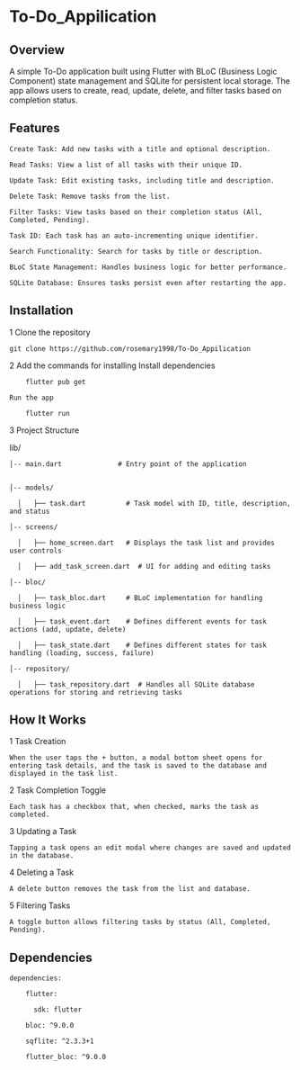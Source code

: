 # To-Do_Appilication

Overview
--------

A simple To-Do application built using Flutter with BLoC (Business Logic Component) state management and SQLite for persistent local storage. The app allows users to create, read, update, delete, and filter tasks based on completion status.

Features
--------

	Create Task: Add new tasks with a title and optional description.

	Read Tasks: View a list of all tasks with their unique ID.

	Update Task: Edit existing tasks, including title and description.

	Delete Task: Remove tasks from the list.

	Filter Tasks: View tasks based on their completion status (All, Completed, Pending).

	Task ID: Each task has an auto-incrementing unique identifier.

	Search Functionality: Search for tasks by title or description.

	BLoC State Management: Handles business logic for better performance.

	SQLite Database: Ensures tasks persist even after restarting the app.

Installation
------------

 1 Clone the repository

	git clone https://github.com/rosemary1998/To-Do_Appilication

2 Add the commands for installing
	Install dependencies

  		flutter pub get

	Run the app

		flutter run

3 Project Structure

lib/

    │-- main.dart              # Entry point of the application

   
    │-- models/
  
      │   ├── task.dart          # Task model with ID, title, description, and status 

    │-- screens/

      │   ├── home_screen.dart   # Displays the task list and provides user controls

      │   ├── add_task_screen.dart  # UI for adding and editing tasks

    │-- bloc/

      │   ├── task_bloc.dart     # BLoC implementation for handling business logic

      │   ├── task_event.dart    # Defines different events for task actions (add, update, delete)

      │   ├── task_state.dart    # Defines different states for task handling (loading, success, failure)

    │-- repository/

      │   ├── task_repository.dart  # Handles all SQLite database operations for storing and retrieving tasks



How It Works
------------

1 Task Creation

	When the user taps the + button, a modal bottom sheet opens for entering task details, and the task is saved to the database and displayed in the task list.

2 Task Completion Toggle

	Each task has a checkbox that, when checked, marks the task as completed.

3 Updating a Task

	Tapping a task opens an edit modal where changes are saved and updated in the database.

4 Deleting a Task

	A delete button removes the task from the list and database.

5 Filtering Tasks

	A toggle button allows filtering tasks by status (All, Completed, Pending).


Dependencies
------------

    dependencies:

        flutter:
  
          sdk: flutter
    
        bloc: ^9.0.0
  
        sqflite: ^2.3.3+1
  
        flutter_bloc: ^9.0.0

